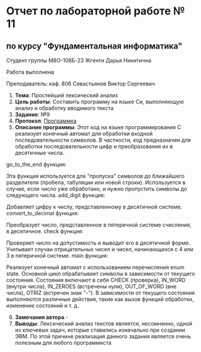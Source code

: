 # Отчет по лабораторной работе № 11
## по курсу "Фундаментальная информатика"

Студент группы М8О-108Б-23 Жгенти Дарья Никитична

Работа выполнена 

Преподаватель: каф. 806 Севастьянов Виктор Сергеевич

1. **Тема**: Простейший лексический анализ
2. **Цель работы**: Составить программу на языке Си, выполняющую анализ и обработку вводимого текста
3. **Заданиe**: №9
4. **Протокол**: [Программка](https://github.com/Daria2605/labworking/blob/main/lab11/11.c)
5. **Описание программы**: Этот код на языке программирования C реализует конечный автомат для обработки входной последовательности символов. В частности, код предназначен для обработки последовательности цифр и преобразования их в десятичные числа.

go_to_the_end функция:

Эта функция используется для "пропуска" символов до ближайшего разделителя (пробела, табуляции или новой строки). Используется в случае, если число уже обработано, и нужно пропустить символы до следующего числа.
add_digit функция:

Добавляет цифру к числу, представленному в десятичной системе.
convert_to_decimal функция:

Преобразует число, представленное в пятеричной системе счисления, в десятичное.
check функция:

Проверяет число на допустимость и выводит его в десятичной форме. Учитывает случаи отрицательных чисел и чисел, начинающихся с 4 или 3 в пятеричной системе.
main функция:

Реализует конечный автомат с использованием перечисления enum state.
Основной цикл обрабатывает символы в зависимости от текущего состояния. Состояния включают в себя CHECK (проверка), IN_WORD (внутри числа), IN_ZEROES (встречены нули), OUT_OF_WORD (вне числа), OTRIZ (встречен знак "-").
В зависимости от текущего состояния выполняются различные действия, такие как вызов функций обработки, изменение состояний и т. д.
 
6. **Замечания автора** -
7. **Выводы**: Лексический анализ текстов является, несомненно, одной из ключевых задач, которые ставились изначально при создании ЭВМ. По этой причине реализация данного задания является очень полезным для любого программиста
